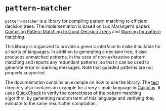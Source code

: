 # `pattern-matcher`

`pattern-matcher` is a library for compiling pattern matching to
efficient decision trees. The implementation is based on Luc
Maranget's papers [Compiling Pattern Matching to Good Decision
Trees][paper] and [Warning for pattern matching][warn-paper].

This library is organized to provide a generic interface to make it
suitable for all sorts of languages. In addition to generating a
decision tree, it also produces unmatched patterns, in the case of
non-exhaustive pattern matching and reports any redundant patterns, so
that it can be used to generate error or warning messages. Note that
guarded patterns are not properly supported.

The documentation contains an example on how to use the library. The
[test](test/) directory also contains an example for a very simple
language in [Calculus][calculus]. It uses
[QuickCheck](http://hackage.haskell.org/package/QuickCheck) to verify
the correctness of the pattern matching algorithm, by generating
random term of this language and verifying they evaluate to the same
result after compilation.

[test-dir]: test/
[calculus]: test/Calculus.hs
[paper]: http://moscova.inria.fr/~maranget/papers/ml05e-maranget.pdf
[warn-paper]: http://www.journals.cambridge.org/abstract_S0956796807006223
[matcher]: src/Language/Pattern/Compiler.hs
